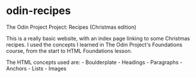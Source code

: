 # odin-recipes
The Odin Project
Project: Recipes (Christmas edition)

This is a really basic website, with an index page linking
to some Christmas recipes. I used the concepts I learned
in The Odin Project's Foundations course, from the start to
HTML Foundations lesson. 

The HTML concepts used are:
    - Boulderplate
    - Headings
    - Paragraphs
    - Anchors
    - Lists
    - Images

